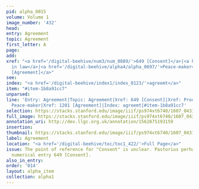 ```yaml
---
pid: alpha_0015
volume: Volume 1
image_number: '432'
head:
entry: Agreement
topic: Agreement
first_letter: A
page:
add:
xref: "<a href='/digital-beehive/num3/num_0889/'>649 [Consent]</a>|<a href='/digital-beehive/alpha4/alpha_0743/'>Process
  in law</a>|<a href='/digital-beehive/alpha4/alpha_0697/'>Peace-maker</a>|<a href='/digital-beehive/num5/num_1638/'>1201
  [Agreement]</a>"
see:
index: "<a href='/digital-beehive/index1/index_0123/'>agreemt</a>"
item: "#item-1b8a91cc7"
unparsed:
line: 'Entry: Agreement|Topic: Agreement|Xref: 649 [Consent]|Xref: Process in law|Xref:
  Peace-maker|Xref: 1201 [Agreement]|Index: agreemt|#item-1b8a91cc7'
selection: https://stacks.stanford.edu/image/iiif/ps974xt6740/1607_0431/575,1536,3312,499/full/0/default.jpg
full_image: https://stacks.stanford.edu/image/iiif/ps974xt6740/1607_0431/full/full/0/default.jpg
annotation_uri: http://dev.llgc.org.uk/annotation/1562875193159
insertion:
thumbnail: https://stacks.stanford.edu/image/iiif/ps974xt6740/1607_0431/575,1536,600,180/250,/0/default.jpg
label: Agreement
location: "<a href='/digital-beehive/toc/toc1_422/'>Full Page</a>"
issue: The point of reference for "Consent" is unclear. Pastorius perhaps intends
  numerical entry 649 [Consent].
also_in_entry:
order: '014'
layout: alpha_item
collection: alpha1
---
```

